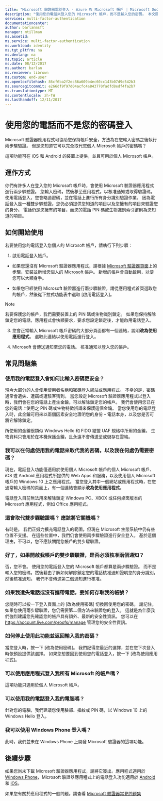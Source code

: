 ```yaml
---
title: "Microsoft 驗證器電話登入 - Azure 與 Microsoft 帳戶 | Microsoft Docs"
description: "使用您的電話來登入您的 Microsoft 帳戶，而不是輸入您的密碼。 本文回答有關這項功能的常見問題集。"
services: multi-factor-authentication
documentationcenter: 
author: barlanmsft
manager: mtillman
ms.assetid: 
ms.service: multi-factor-authentication
ms.workload: identity
ms.tgt_pltfrm: na
ms.devlang: na
ms.topic: article
ms.date: 08/12/2017
ms.author: barlan
ms.reviewer: librown
ms.custom: end-user
ms.openlocfilehash: 86cf6ba2f2ec86a609b4ec60cc143b07d9e542b3
ms.sourcegitcommit: e266df9f97d04acfc4a843770fadfd8edf4fa2b7
ms.translationtype: MT
ms.contentlocale: zh-TW
ms.lasthandoff: 12/11/2017
---
```

# <a name="sign-in-with-your-phone-not-your-password"></a>使用您的電話而不是您的密碼登入

Microsoft 驗證器應用程式可協助您保持帳戶安全，方法為在您輸入密碼之後執行兩步驟驗證。 但是您知道它可以完全取代您個人 Microsoft 帳戶的密碼嗎？

這項功能可在 iOS 和 Android 的裝置上提供，並且可用於個人 Microsoft 帳戶。

## <a name="how-it-works"></a>運作方式

你們有許多人在登入您的 Microsoft 帳戶時，會使用 Microsoft 驗證器應用程式進行兩步驟驗證。 您輸入密碼，然後移至應用程式，以核准通知或取得驗證碼。 使用電話登入，您會略過密碼，並在電話上進行所有身分識別驗證作業。 因為電話登入是一種雙步驟驗證，您仍必須提供您知道的項目以及您擁有的項目來驗證您的身分。 電話仍是您擁有的項目，而您的電話 PIN 碼或生物識別索引鍵則為您知道的項目。

## <a name="how-to-get-started"></a>如何開始使用

若要使用您的電話登入您個人的 Microsoft 帳戶，請執行下列步驟︰

1. 啟用電話登入帳戶。

  - 如果您還沒有 Microsoft 驗證器應用程式，請根據 [Microsoft 驗證器頁面](microsoft-authenticator-app-how-to.md)上的步驟，安裝並新增您個人的 Microsoft 帳戶。 新增的帳戶會自動啟用，以便您可以大顯身手。

  - 如果您已經使用 Microsoft 驗證器進行兩步驟驗證，請從應用程式首頁選取您的帳戶，然後從下拉式功能表中選取 [啟用電話登入]。

  >[!NOTE]
  >若要保護您的帳戶，我們需要裝置上的 PIN 碼或生物識別鎖定。 如果您保持解除鎖定您的電話，應用程式會快顯要求，要求您設定鎖定後，才能啟用電話登入。

3. 您會正常輸入 Microsoft 帳戶密碼的大部分頁面都有一個連結，說明**改為使用應用程式**。 選取此連結以使用電話進行登入。

4. Microsoft 會傳送通知至您的電話。 核准通知以登入您的帳戶。   

## <a name="faq"></a>常見問題集

### <a name="how-is-signing-in-with-my-phone-more-secure-than-typing-a-password"></a>使用我的電話登入會如何比輸入密碼更安全？  

現今大部分的人會使用使用者名稱和密碼登入網站或應用程式。  不幸的是，密碼通常會遺失、遭竊或遭駭客猜到。 當您設定 Microsoft 驗證器應用程式以登入時，我們會在您的電話上產生金鑰，可以解除鎖定您的帳戶。 我們會使用您已在您的電話上使用之 PIN 碼或生物特徵辨識來保護這個金鑰。  當您使用您的電話登入時，此金鑰可用來以兩個因素安全地證明您的身份 – 電話本身，以及您是否可將它解除鎖定。 

所使用的金鑰很類似 Windows Hello 和 FIDO 結盟 UAF 規格中所用的金鑰。 生物資料只會用於在本機保護金鑰，且永遠不會傳送至或儲存在雲端。 
 
### <a name="where-can-i-use-my-phone-to-replace-my-password-and-where-would-i-still-need-the-password"></a>我可以在何處使用我的電話來取代我的密碼，以及我在何處仍需要密碼？  

現在，電話登入功能僅適用於使用個人 Microsoft 帳戶的個人 Microsoft 帳戶、iOS 或 Android 應用程式所提供的 Web Apps 和服務，以及使用個人 Microsoft 帳戶的 Windows 10 上之應用程式。 當您登入其中一個網站或應用程式時，在您通常輸入密碼的頁面上，有一個連結會顯示**改為使用應用程式**。 

電話登入目前無法用來解除鎖定 Windows PC、XBOX 或任何桌面版本的 Microsoft 應用程式，例如 Office 應用程式。
 
### <a name="does-this-replace-two-step-verification-should-i-turn-it-off"></a>這會取代雙步驟驗證嗎？ 應該將它關機嗎？   

有時是。 我們正努力擴充電話登入的範圍，但現在 Microsoft 生態系統中仍有些位置不支援。 在這些位置中，我們仍會使用兩步驟驗證進行安全登入。 基於這個理由，不可以，您不應該關閉您帳戶的雙步驟驗證。
 
### <a name="okay-if-i-keep-two-step-verification-turned-on-for-my-account-do-i-have-to-approve-two-notifications"></a>好了，如果開啟我帳戶的雙步驟驗證，是否必須核准兩個通知？

否，您不會。 使用您的電話登入您的 Microsoft 帳戶都算是兩步驟驗證。 而不是輸入您的密碼，然後藉由了解如何解除鎖定您的電話核准通知證明您的身分識別，然後核准通知。 我們不會傳送第二個通知進行核准。

### <a name="what-if-i-lose-my-phone-or-dont-have-it-with-me-how-can-i-access-my-account"></a>如果我遺失電話或沒有攜帶電話，要如何存取我的帳號？  

您隨時可以按一下登入頁面上的 [改為使用密碼] 切換回使用您的密碼。 請記住，如果您使用兩步驟驗證，您仍需要第二個方法來驗證您的登入。 這就是為什麼我們強烈建議您先確認您的帳戶具有額外、最新的安全性資訊。 您可以在 https://account.live.com/proofs/manage 管理您的安全性資訊。
 
### <a name="how-do-i-stop-using-this-feature-and-go-back-to-entering-my-password"></a>如何停止使用此功能並返回輸入我的密碼？

當您登入時，按一下 [改為使用密碼]。 我們記得您最近的選擇，並在您下次登入時依預設提供該選擇。 如果您想要回到使用您的電話登入，按一下 [改為使用應用程式]。 
 
### <a name="can-i-use-the-app-to-sign-in-to-all-my-accounts-with-microsoft"></a>可以使用應用程式登入我所有 Microsoft 的帳戶嗎？   
這項功能只適用於個人 Microsoft 帳戶。 
 
### <a name="can-i-sign-into-my-pc-with-my-phone"></a>可以使用我的電話登入我的電腦嗎？  
針對您的電腦，我們建議您使用臉部、指紋或 PIN 碼，以 Windows 10 上的 Windows Hello 登入。   
 
### <a name="can-i-sign-in-with-my-windows-phone"></a>我可以使用 Windows Phone 登入嗎？  
此時，我們並未在 Windows Phone 上開發 Microsoft 驗證器的這項功能。 

## <a name="next-steps"></a>後續步驟
如果您尚未下載 Microsoft 驗證器應用程式，請將它簽出。應用程式適用於 [Windows Phone](http://go.microsoft.com/fwlink/?Linkid=825071)，Microsoft 驗證器應用程式上的電話登入功能適用於 [Android](http://go.microsoft.com/fwlink/?Linkid=825072) 和 [iOS](http://go.microsoft.com/fwlink/?Linkid=825073)。

如果您有關於應用程式的一般問題，請查看 [Microsoft 驗證器常見問題集](microsoft-authenticator-app-faq.md)
